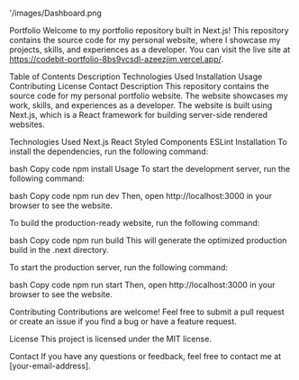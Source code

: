 '/images/Dashboard.png


Portfolio 
Welcome to my portfolio repository built in Next.js! This repository contains the source code for my personal website, where I showcase my projects, skills, and experiences as a developer. You can visit the live site at https://codebit-portfolio-8bs9vcsdl-azeezjim.vercel.app/.

Table of Contents
Description
Technologies Used
Installation
Usage
Contributing
License
Contact
Description
This repository contains the source code for my personal portfolio website. The website showcases my work, skills, and experiences as a developer. The website is built using Next.js, which is a React framework for building server-side rendered websites.

Technologies Used
Next.js
React
Styled Components
ESLint
Installation
To install the dependencies, run the following command:

bash
Copy code
npm install
Usage
To start the development server, run the following command:

bash
Copy code
npm run dev
Then, open http://localhost:3000 in your browser to see the website.

To build the production-ready website, run the following command:

bash
Copy code
npm run build
This will generate the optimized production build in the .next directory.

To start the production server, run the following command:

bash
Copy code
npm run start
Then, open http://localhost:3000 in your browser to see the website.

Contributing
Contributions are welcome! Feel free to submit a pull request or create an issue if you find a bug or have a feature request.

License
This project is licensed under the MIT license.

Contact
If you have any questions or feedback, feel free to contact me at [your-email-address].

